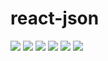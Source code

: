 # react-json

[![](https://img.shields.io/travis/ramitos/react-json.svg)](https://travis-ci.org/ramitos/react-json) [![](https://img.shields.io/codeclimate/coverage/github/ramitos/react-json.svg)](https://codeclimate.com/github/ramitos/react-json/coverage) [![](https://img.shields.io/npm/v/react-json.svg)](https://www.npmjs.com/package/@ramitos/react-json) [![](https://img.shields.io/david/ramitos/react-json.svg)](https://david-dm.org/ramitos/react-json) [![](https://img.shields.io/codeclimate/github/ramitos/react-json.svg)](https://codeclimate.com/github/ramitos/react-json) [![](https://img.shields.io/npm/l/react-json.svg)](https://www.npmjs.com/package/@ramitos/react-json)
